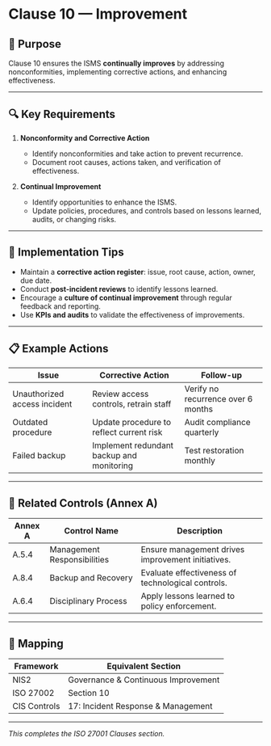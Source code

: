 # Clause 10 — Improvement

## 🎯 Purpose
Clause 10 ensures the ISMS **continually improves** by addressing nonconformities, implementing corrective actions, and enhancing effectiveness.

---

## 🔍 Key Requirements

1. **Nonconformity and Corrective Action**  
   - Identify nonconformities and take action to prevent recurrence.  
   - Document root causes, actions taken, and verification of effectiveness.

2. **Continual Improvement**  
   - Identify opportunities to enhance the ISMS.  
   - Update policies, procedures, and controls based on lessons learned, audits, or changing risks.

---

## 🧠 Implementation Tips

- Maintain a **corrective action register**: issue, root cause, action, owner, due date.  
- Conduct **post-incident reviews** to identify lessons learned.  
- Encourage a **culture of continual improvement** through regular feedback and reporting.  
- Use **KPIs and audits** to validate the effectiveness of improvements.

---

## 📋 Example Actions

| Issue | Corrective Action | Follow-up |
|-------|-----------------|------------|
| Unauthorized access incident | Review access controls, retrain staff | Verify no recurrence over 6 months |
| Outdated procedure | Update procedure to reflect current risk | Audit compliance quarterly |
| Failed backup | Implement redundant backup and monitoring | Test restoration monthly |

---

## 🔗 Related Controls (Annex A)

| Annex A | Control Name | Description |
|----------|---------------|-------------|
| A.5.4 | Management Responsibilities | Ensure management drives improvement initiatives. |
| A.8.4 | Backup and Recovery | Evaluate effectiveness of technological controls. |
| A.6.4 | Disciplinary Process | Apply lessons learned to policy enforcement. |

---

## 🧩 Mapping

| Framework | Equivalent Section |
|------------|--------------------|
| NIS2 | Governance & Continuous Improvement |
| ISO 27002 | Section 10 |
| CIS Controls | 17: Incident Response & Management |

---

*This completes the ISO 27001 Clauses section.*
